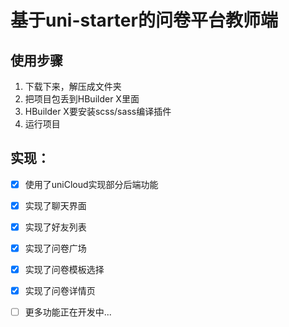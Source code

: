 # 基于uni-starter的问卷平台教师端

## 使用步骤

1. 下载下来，解压成文件夹
2. 把项目包丢到HBuilder X里面
3. HBuilder X要安装scss/sass编译插件
4. 运行项目

## 实现：

- [x] 使用了uniCloud实现部分后端功能
- [x] 实现了聊天界面
- [x] 实现了好友列表
- [x] 实现了问卷广场
- [x] 实现了问卷模板选择
- [x] 实现了问卷详情页

- [ ] 更多功能正在开发中...

